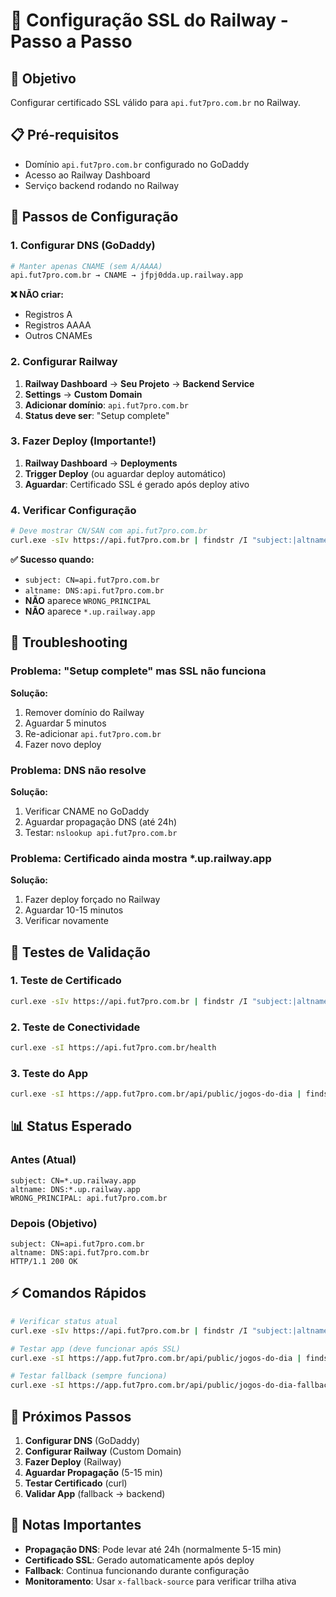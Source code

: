 # 🔐 Configuração SSL do Railway - Passo a Passo

## 🎯 Objetivo

Configurar certificado SSL válido para `api.fut7pro.com.br` no Railway.

## 📋 Pré-requisitos

- Domínio `api.fut7pro.com.br` configurado no GoDaddy
- Acesso ao Railway Dashboard
- Serviço backend rodando no Railway

## 🔧 Passos de Configuração

### 1. Configurar DNS (GoDaddy)

```bash
# Manter apenas CNAME (sem A/AAAA)
api.fut7pro.com.br → CNAME → jfpj0dda.up.railway.app
```

**❌ NÃO criar:**

- Registros A
- Registros AAAA
- Outros CNAMEs

### 2. Configurar Railway

1. **Railway Dashboard** → **Seu Projeto** → **Backend Service**
2. **Settings** → **Custom Domain**
3. **Adicionar domínio**: `api.fut7pro.com.br`
4. **Status deve ser**: "Setup complete"

### 3. Fazer Deploy (Importante!)

1. **Railway Dashboard** → **Deployments**
2. **Trigger Deploy** (ou aguardar deploy automático)
3. **Aguardar**: Certificado SSL é gerado após deploy ativo

### 4. Verificar Configuração

```bash
# Deve mostrar CN/SAN com api.fut7pro.com.br
curl.exe -sIv https://api.fut7pro.com.br | findstr /I "subject:|altname|WRONG_PRINCIPAL|HTTP"
```

**✅ Sucesso quando:**

- `subject: CN=api.fut7pro.com.br`
- `altname: DNS:api.fut7pro.com.br`
- **NÃO** aparece `WRONG_PRINCIPAL`
- **NÃO** aparece `*.up.railway.app`

## 🔄 Troubleshooting

### Problema: "Setup complete" mas SSL não funciona

**Solução:**

1. Remover domínio do Railway
2. Aguardar 5 minutos
3. Re-adicionar `api.fut7pro.com.br`
4. Fazer novo deploy

### Problema: DNS não resolve

**Solução:**

1. Verificar CNAME no GoDaddy
2. Aguardar propagação DNS (até 24h)
3. Testar: `nslookup api.fut7pro.com.br`

### Problema: Certificado ainda mostra \*.up.railway.app

**Solução:**

1. Fazer deploy forçado no Railway
2. Aguardar 10-15 minutos
3. Verificar novamente

## 🧪 Testes de Validação

### 1. Teste de Certificado

```bash
curl.exe -sIv https://api.fut7pro.com.br | findstr /I "subject:|altname|WRONG_PRINCIPAL|HTTP"
```

### 2. Teste de Conectividade

```bash
curl.exe -sI https://api.fut7pro.com.br/health
```

### 3. Teste do App

```bash
curl.exe -sI https://app.fut7pro.com.br/api/public/jogos-do-dia | findstr /I "HTTP"
```

## 📊 Status Esperado

### Antes (Atual)

```
subject: CN=*.up.railway.app
altname: DNS:*.up.railway.app
WRONG_PRINCIPAL: api.fut7pro.com.br
```

### Depois (Objetivo)

```
subject: CN=api.fut7pro.com.br
altname: DNS:api.fut7pro.com.br
HTTP/1.1 200 OK
```

## ⚡ Comandos Rápidos

```bash
# Verificar status atual
curl.exe -sIv https://api.fut7pro.com.br | findstr /I "subject:|altname|WRONG_PRINCIPAL|HTTP"

# Testar app (deve funcionar após SSL)
curl.exe -sI https://app.fut7pro.com.br/api/public/jogos-do-dia | findstr /I "HTTP"

# Testar fallback (sempre funciona)
curl.exe -sI https://app.fut7pro.com.br/api/public/jogos-do-dia-fallback | findstr /I "x-fallback-source HTTP"
```

## 🎯 Próximos Passos

1. **Configurar DNS** (GoDaddy)
2. **Configurar Railway** (Custom Domain)
3. **Fazer Deploy** (Railway)
4. **Aguardar Propagação** (5-15 min)
5. **Testar Certificado** (curl)
6. **Validar App** (fallback → backend)

## 📝 Notas Importantes

- **Propagação DNS**: Pode levar até 24h (normalmente 5-15 min)
- **Certificado SSL**: Gerado automaticamente após deploy
- **Fallback**: Continua funcionando durante configuração
- **Monitoramento**: Usar `x-fallback-source` para verificar trilha ativa
